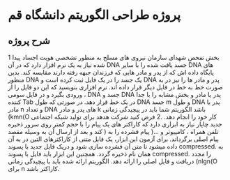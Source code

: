 # پروژه طراحی الگوریتم دانشگاه قم

##  شرح پروژه

1 بخش تفحص شهدای سازمان نیروی های مسلح به منظور تشخصی هویت اجساد پیدا شده نیاز به یک نرم
افزار دارد که در آن DNA جسد یافت شده را با سایر DNA های پایگاه داده اش که از پدر و مادر هایی که
فرزندان جبهه رفته دارند مقایسه کند. بدین منظور DNA یک جسد را در یک فایل ثبت کرده است و DNA پدر
و مادر ها را نیز در به صورت خط به خط در فایل دیگر قرار داده اند.
نرم افزاری بنویسید که این دو فایل را از ورودی بگیرد و در فایل سومی ، DNA جسد و DNA پدر یا مادر و بخش
مشابه را با جدا کننده Tab در یک خط قرار دهد. در صورتی که طول DNA جسد m و طول DNA پدر یا مادر n
و تعداد DNA های پدر و مادر k باشد الگوریتم شما باید در پیچیدگی زمانی (kmn(O کار خود را انجام دهد.
.2 فرض کنید شرکت هدهد برای تولید شبکه اجتماعی جدید چاپار نیاز به ابزاری دارد که کاراکتر های یک پیام را
با حجم کمتر روی سرور ذخیره کند و بعد از ارسال آن به وسیله مقصد ) تلفن همراه ، کامپیوتر و ...( پیام
فشرده را به پیام اصلی برگرداند. برای آزمون این ابزار، یک فایل متنی از کاراکترهای التین در به آن داده میشود
تا متن آن فشرده سازی شود و دریک فایل جدید با پسوند compressed. به همان نام ذخیره گردد. همچنین
این ابزار باید فایل با پسوند compressed. را مجدد دریافت و فایل اصلی را ارائه دهد. الگوریتم ارائه شده باید
با پیچیدگی زمانی (nlgn(O برای n کاراکتر باشد. 